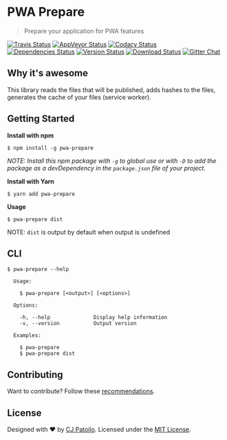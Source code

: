 # PWA Prepare

> Prepare your application for PWA features

[![Travis Status](https://travis-ci.org/cjpatoilo/pwa-prepare.svg?branch=master)](https://travis-ci.org/cjpatoilo/pwa-prepare?branch=master)
[![AppVeyor Status](https://ci.appveyor.com/api/projects/status/tpjjmha9bs60ndq8?svg=true)](https://ci.appveyor.com/project/cjpatoilo/pwa-prepare)
[![Codacy Status](https://img.shields.io/codacy/grade/99f45f0e32c649e79db8ba48c66b468f/master.svg)](https://www.codacy.com/app/cjpatoilo/pwa-prepare/dashboard)
[![Dependencies Status](https://david-dm.org/cjpatoilo/pwa-prepare.svg)](https://david-dm.org/cjpatoilo/pwa-prepare)
[![Version Status](https://badge.fury.io/js/pwa-prepare.svg)](https://www.npmjs.com/package/pwa-prepare)
[![Download Status](https://img.shields.io/npm/dt/pwa-prepare.svg)](https://www.npmjs.com/package/pwa-prepare)
[![Gitter Chat](https://img.shields.io/badge/gitter-join_the_chat-4cc61e.svg)](https://gitter.im/cjpatoilo/pwa-prepare)

## Why it's awesome

This library reads the files that will be published, adds hashes to the files, generates the cache of your files (service worker).

## Getting Started

**Install with npm**

```
$ npm install -g pwa-prepare
```

_NOTE: Install this npm package with `-g` to global use or with `-D` to add the package as a devDependency in the `package.json` file of your project._

**Install with Yarn**

```
$ yarn add pwa-prepare
```

**Usage**

```
$ pwa-prepare dist
```

NOTE: `dist` is output by default when output is undefined

## CLI

```
$ pwa-prepare --help

  Usage:

    $ pwa-prepare [<output>] [<options>]

  Options:

    -h, --help              Display help information
    -v, --version           Output version

  Examples:

    $ pwa-prepare
    $ pwa-prepare dist
```

## Contributing

Want to contribute? Follow these [recommendations](https://github.com/cjpatoilo/pwa-prepare/contribute).

## License

Designed with ♥ by [CJ Patoilo](https://twitter.com/cjpatoilo). Licensed under the [MIT License](https://cjpatoilo.com/license).
